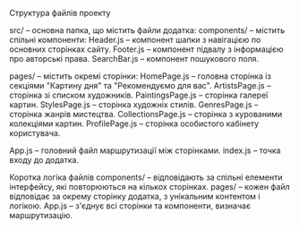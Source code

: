 Структура файлів проекту

src/ – основна папка, що містить файли додатка:
components/ – містить спільні компоненти:
Header.js – компонент шапки з навігацією по основних сторінках сайту.
Footer.js – компонент підвалу з інформацією про авторські права.
SearchBar.js – компонент пошукового поля.

pages/ – містить окремі сторінки:
HomePage.js – головна сторінка із секціями "Картину дня" та "Рекомендуємо для вас".
ArtistsPage.js – сторінка зі списком художників.
PaintingsPage.js – сторінка галереї картин.
StylesPage.js – сторінка художніх стилів.
GenresPage.js – сторінка жанрів мистецтва.
CollectionsPage.js – сторінка з курованими колекціями картин.
ProfilePage.js – сторінка особистого кабінету користувача.

App.js – головний файл маршрутизації між сторінками.
index.js – точка входу до додатка.

Коротка логіка файлів
components/ – відповідають за спільні елементи інтерфейсу, які повторюються на кількох сторінках.
pages/ – кожен файл відповідає за окрему сторінку додатка, з унікальним контентом і логікою.
App.js – з'єднує всі сторінки та компоненти, визначає маршрутизацію.